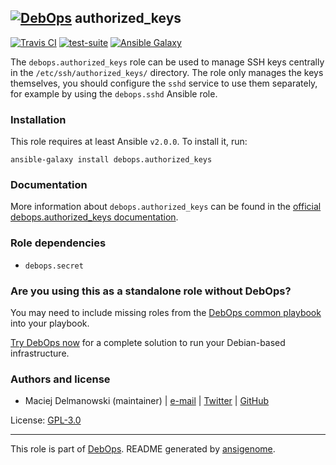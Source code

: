 ## [![DebOps](https://debops.org/images/debops-small.png)](https://debops.org) authorized_keys

<!-- This file was generated by Ansigenome. Do not edit this file directly but
     instead have a look at the files in the ./meta/ directory. -->

[![Travis CI](https://img.shields.io/travis/debops/ansible-authorized_keys.svg?style=flat)](https://travis-ci.org/debops/ansible-authorized_keys)
[![test-suite](https://img.shields.io/badge/test--suite-ansible--authorized__keys-blue.svg?style=flat)](https://github.com/debops/test-suite/tree/master/ansible-authorized_keys/)
[![Ansible Galaxy](https://img.shields.io/badge/galaxy-debops.authorized_keys-660198.svg?style=flat)](https://galaxy.ansible.com/debops/authorized_keys)


The ``debops.authorized_keys`` role can be used to manage SSH keys centrally in
the ``/etc/ssh/authorized_keys/`` directory. The role only manages the keys
themselves, you should configure the ``sshd`` service to use them separately,
for example by using the ``debops.sshd`` Ansible role.

### Installation

This role requires at least Ansible `v2.0.0`. To install it, run:

```Shell
ansible-galaxy install debops.authorized_keys
```

### Documentation

More information about `debops.authorized_keys` can be found in the
[official debops.authorized_keys documentation](https://docs.debops.org/en/latest/ansible/roles/ansible-authorized_keys/docs/).


### Role dependencies

- `debops.secret`

### Are you using this as a standalone role without DebOps?

You may need to include missing roles from the [DebOps common
playbook](https://github.com/debops/debops-playbooks/blob/master/playbooks/common.yml)
into your playbook.

[Try DebOps now](https://debops.org/) for a complete solution to run your Debian-based infrastructure.





### Authors and license

- Maciej Delmanowski (maintainer) | [e-mail](mailto:drybjed@gmail.com) | [Twitter](https://twitter.com/drybjed) | [GitHub](https://github.com/drybjed)

License: [GPL-3.0](https://tldrlegal.com/license/gnu-general-public-license-v3-%28gpl-3%29)

***

This role is part of [DebOps](https://debops.org/). README generated by [ansigenome](https://github.com/nickjj/ansigenome/).
